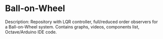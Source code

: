 # Ball-on-Wheel
Description: Repository with LQR controller, full/reduced order observers for a Ball-on-Wheel system. Contains graphs, videos, components list, Octave/Arduino IDE code.
